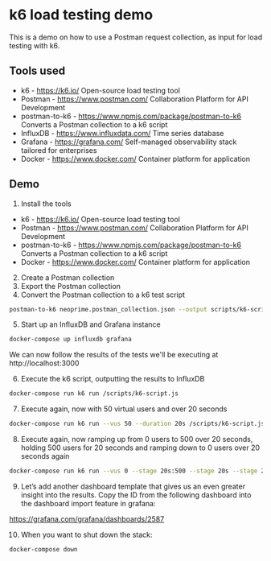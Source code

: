 # k6 load testing demo

This is a demo on how to use a Postman request collection, as input for load testing with k6.

## Tools used
* k6 - https://k6.io/
Open-source load testing tool
* Postman - https://www.postman.com/
Collaboration Platform for API Development
* postman-to-k6 - https://www.npmjs.com/package/postman-to-k6
Converts a Postman collection to a k6 script
* InfluxDB - https://www.influxdata.com/
Time series database
* Grafana - https://grafana.com/
Self-managed observability stack tailored for enterprises
* Docker - https://www.docker.com/
Container platform for application

## Demo

1. Install the tools

* k6 - https://k6.io/
Open-source load testing tool
* Postman - https://www.postman.com/
Collaboration Platform for API Development
* postman-to-k6 - https://www.npmjs.com/package/postman-to-k6
Converts a Postman collection to a k6 script
* Docker - https://www.docker.com/
Container platform for application

2. Create a Postman collection
3. Export the Postman collection
4. Convert the Postman collection to a k6 test script
  ```bash
  postman-to-k6 neoprime.postman_collection.json --output scripts/k6-script.js
  ```
5. Start up an InfluxDB and Grafana instance
  ```bash
  docker-compose up influxdb grafana
  ```
  We can now follow the results of the tests  we'll be executing at http://localhost:3000

6. Execute the k6 script, outputting the results to InfluxDB
  ```bash
  docker-compose run k6 run /scripts/k6-script.js
  ```
7. Execute again, now with 50 virtual users and over 20 seconds
  ```bash
  docker-compose run k6 run --vus 50 --duration 20s /scripts/k6-script.js
  ```
8. Execute again, now ramping up from 0 users to 500 over 20 seconds, holding 500 users for 20 seconds and ramping down to 0 users over 20 seconds again
  ```bash
  docker-compose run k6 run --vus 0 --stage 20s:500 --stage 20s --stage 20s:0 /scripts/k6-script.js
  ```
9. Let’s add another dashboard template that gives us an even greater insight into the results. Copy the ID from the following dashboard into the dashboard import feature in grafana:

  https://grafana.com/grafana/dashboards/2587

10. When you want to shut down the stack:
```
docker-compose down
```